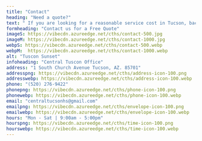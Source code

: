 ```yaml
---
title: "Contact"
heading: "Need a quote?"
text: " If you are looking for a reasonable service cost in Tucson, backed by a team of knowledgeable professionals that will do your home service job right the first time, you have come to the right place."
formheading: "Contact us for a Free Quote"
imageS: https://vibecdn.azureedge.net/cths/contact-500.jpg
imageM: https://vibecdn.azureedge.net/cths/contact-1000.jpg
webpS: https://vibecdn.azureedge.net/cths/contact-500.webp
webpM:  https://vibecdn.azureedge.net/cths/contact-1000.webp
alt: "Tuscon Sunset"
infoheading: "Central Tuscon Office"
address: "1 South Church Avenue Tucson, AZ. 85701"
addresspng: https://vibecdn.azureedge.net/cths/address-icon-100.png
addresswebp: https://vibecdn.azureedge.net/cths/address-icon-100.webp
phone: "(520) 276-9422"
phonepng: https://vibecdn.azureedge.net/cths/phone-icon-100.png
phonewebp: https://vibecdn.azureedge.net/cths/phone-icon-100.webp
email: "centraltucsonhs@gmail.com"
emailpng: https://vibecdn.azureedge.net/cths/envelope-icon-100.png
emailwebp: https://vibecdn.azureedge.net/cths/envelope-icon-100.webp
hours: "Mon - Sat | 9:00am - 5:00pm"
hourspng: https://vibecdn.azureedge.net/cths/time-icon-100.png
hourswebp: https://vibecdn.azureedge.net/cths/time-icon-100.webp
---
```


